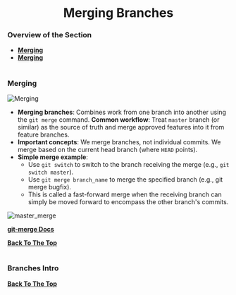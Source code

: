 <h1 align="center">Merging Branches</h1>

### Overview of the Section
* **[Merging](#merging)**
* **[Merging](#merging)**


#
### Merging

![Merging]()

- **Merging branches**: Combines work from one branch into another using the ``git merge`` command.
**Common workflow**: Treat ``master`` branch (or similar) as the source of truth and merge approved features into it from feature branches.
- **Important concepts**:
We merge branches, not individual commits.
We merge based on the current head branch (where ``HEAD`` points).
- **Simple merge example**:
    - Use ``git switch`` to switch to the branch receiving the merge (e.g., ``git switch master``).
    - Use ``git merge branch_name`` to merge the specified branch (e.g., git merge bugfix).
    - This is called a fast-forward merge when the receiving branch can simply be moved forward to encompass the other branch's commits.


![master_merge]()

**[git-merge Docs](https://git-scm.com/docs/git-merge)**

**[Back To The Top](#Overview-of-the-Section)**
#


### <a name="branches">Branches Intro</a>


**[Back To The Top](#Overview-of-the-Section)**
#
